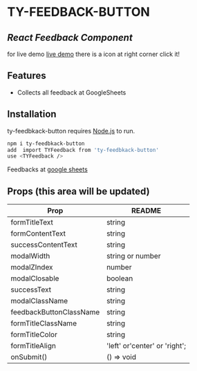 # TY-FEEDBACK-BUTTON

## _React Feedback Component_

for live demo [live demo](https://react-for-feedback-button-6czlghbxv-oguzhansezer.vercel.app/)
there is a icon at right corner click it!

## Features

-   Collects all feedback at GoogleSheets

## Installation

ty-feedbkack-button requires [Node.js](https://nodejs.org/) to run.



```sh
npm i ty-feedbkack-button
add  import TYFeedback from 'ty-feedbkack-button'
use <TYFeedback />
```

Feedbacks at [google sheets](https://docs.google.com/spreadsheets/d/e/2PACX-1vTrQrVzfPNG1Ao3IhbiITbzsJq3oTVF5ADD2SuQxMONRXRlEU-hYslVY-xfMuvVGA94NgCIQWj9XgLi/pubhtml)

## Props (this area will be updated)

| Prop                    | README                        |
| ----------------------- | ----------------------------- |
| formTitleText           | string                        |
| formContentText         | string                        |
| successContentText      | string                        |
| modalWidth              | string or number              |
| modalZIndex             | number                        |
| modalClosable           | boolean                       |
| successText             | string                        |
| modalClassName          | string                        |
| feedbackButtonClassName | string                        |
| formTitleClassName      | string                        |
| formTitleColor          | string                        |
| formTitleAlign          | 'left' or'center' or 'right'; |
| onSubmit()              | () => void |

